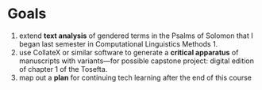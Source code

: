 # Goals

1. extend **text analysis** of gendered terms in the Psalms of Solomon that I began last semester in Computational Linguistics Methods 1.
2. use CollateX or similar software to generate a **critical apparatus** of manuscripts with variants—for possible capstone project: digital edition of chapter 1 of the Tosefta.
3. map out a **plan** for continuing tech learning after the end of this course

